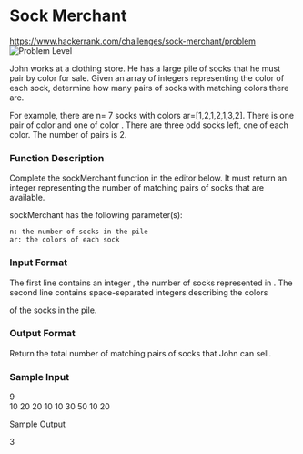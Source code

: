 # Sock Merchant

<https://www.hackerrank.com/challenges/sock-merchant/problem> ![Problem Level](https://img.shields.io/badge/Problem--Level-Easy-green)

John works at a clothing store. He has a large pile of socks that he must pair by color for sale. Given an array of integers representing the color of each sock, determine how many pairs of socks with matching colors there are.

For example, there are n= 7 socks with colors ar=[1,2,1,2,1,3,2]. There is one pair of color and one of color . There are three odd socks left, one of each color. The number of pairs is 2.

### Function Description

Complete the sockMerchant function in the editor below. It must return an integer representing the number of matching pairs of socks that are available.

sockMerchant has the following parameter(s):

    n: the number of socks in the pile
    ar: the colors of each sock

### Input Format

The first line contains an integer
, the number of socks represented in .
The second line contains space-separated integers describing the colors

of the socks in the pile.

### Output Format

Return the total number of matching pairs of socks that John can sell.

### Sample Input

9 \
10 20 20 10 10 30 50 10 20

Sample Output

3
